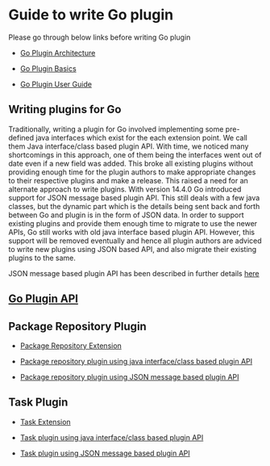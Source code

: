 
# Guide to write Go plugin

Please go through below links before writing Go plugin

* [Go Plugin Architecture](../4/4.4.1.md)

* [Go Plugin Basics](go_plugins_basics.md)

* [Go Plugin User Guide](http://www.go.cd/documentation/user/current/extension_points/plugin_user_guide.html)


## Writing plugins for Go

Traditionally, writing a plugin for Go involved implementing some pre-defined java interfaces which exist for the each extension point. We call them Java interface/class based plugin API. 
With time, we noticed many shortcomings in this approach, one of them being the interfaces went out of date even if a new field was added. This broke all existing plugins without providing enough time for the plugin authors to make appropriate changes to their respective plugins and make a release. 
This raised a need for an alternate approach to write plugins. With version 14.4.0 Go introduced support for JSON message based plugin API. This still deals with a few java classes, but the dynamic part which is the details being sent back and forth between Go and plugin is in the form of JSON data. 
In order to support existing plugins and provide them enough time to migrate to use the newer APIs, Go still works with old java interface based plugin API. However, this support will be removed eventually and hence all plugin authors are adviced to write new plugins using JSON based API, and also migrate their existing plugins to the same.

JSON message based plugin API has been described in further details [here](json_message_based_plugin_api.md)

## [Go Plugin API](go_plugin_api.md)

## Package Repository Plugin

- [Package Repository Extension](http://www.go.cd/documentation/user/current/extension_points/package_repository_extension.html)

- [Package repository plugin using java interface/class based plugin API](package_material/writing_go_package_material_plugin.md)

- [Package repository plugin using JSON message based plugin API](package_material/json_message_based_package_material_extension.md)

## Task Plugin

- [Task Extension](http://www.go.cd/documentation/user/current/extension_points/task_extension.html)

- [Task plugin using java interface/class based plugin API](task/writing_go_task_plugins.md)

- [Task plugin using JSON message based plugin API](task/json_message_based_task_extension.md)
